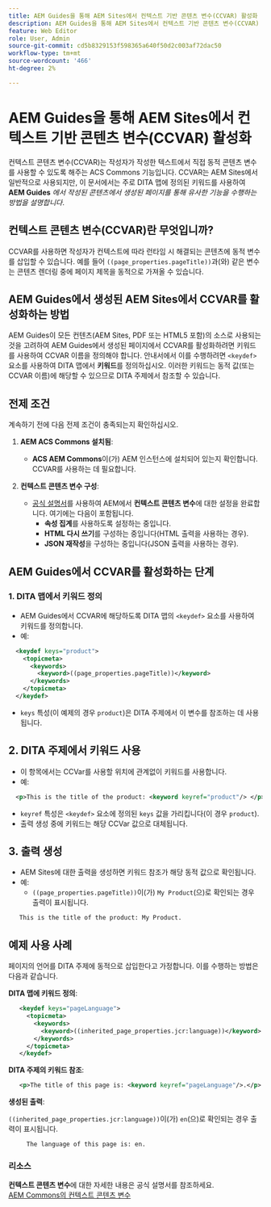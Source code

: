 ```yaml
---
title: AEM Guides을 통해 AEM Sites에서 컨텍스트 기반 콘텐츠 변수(CCVAR) 활성화
description: AEM Guides을 통해 AEM Sites에서 컨텍스트 기반 콘텐츠 변수(CCVAR) 작업
feature: Web Editor
role: User, Admin
source-git-commit: cd5b8329153f598365a640f50d2c003af72dac50
workflow-type: tm+mt
source-wordcount: '466'
ht-degree: 2%

---
```


# AEM Guides을 통해 AEM Sites에서 컨텍스트 기반 콘텐츠 변수(CCVAR) 활성화

컨텍스트 콘텐츠 변수(CCVAR)는 작성자가 작성한 텍스트에서 직접 동적 콘텐츠 변수를 사용할 수 있도록 해주는 ACS Commons 기능입니다. CCVAR는 AEM Sites에서 일반적으로 사용되지만, 이 문서에서는 주로 DITA 맵에 정의된 키워드를 사용하여 **AEM Guides** *에서 작성된 콘텐츠에서 생성된 페이지를 통해 유사한 기능을 수행하는 방법을 설명합니다*.


## 컨텍스트 콘텐츠 변수(CCVAR)란 무엇입니까?

CCVAR를 사용하면 작성자가 컨텍스트에 따라 런타임 시 해결되는 콘텐츠에 동적 변수를 삽입할 수 있습니다. 예를 들어 `((page_properties.pageTitle))`과(와) 같은 변수는 콘텐츠 렌더링 중에 페이지 제목을 동적으로 가져올 수 있습니다.


## AEM Guides에서 생성된 AEM Sites에서 CCVAR를 활성화하는 방법

AEM Guides이 모든 컨텐츠(AEM Sites, PDF 또는 HTML5 포함)의 소스로 사용되는 것을 고려하여 AEM Guides에서 생성된 페이지에서 CCVAR를 활성화하려면 키워드를 사용하여 CCVAR 이름을 정의해야 합니다. 안내서에서 이를 수행하려면 `<keydef>` 요소를 사용하여 DITA 맵에서 **키워드**&#x200B;를 정의하십시오. 이러한 키워드는 동적 값(또는 CCVAR 이름)에 해당할 수 있으므로 DITA 주제에서 참조할 수 있습니다.


## 전제 조건

계속하기 전에 다음 전제 조건이 충족되는지 확인하십시오.

1. **AEM ACS Commons 설치됨**:
   - **ACS AEM Commons**&#x200B;이(가) AEM 인스턴스에 설치되어 있는지 확인합니다. CCVAR를 사용하는 데 필요합니다.

2. **컨텍스트 콘텐츠 변수 구성**:
   - [공식 설명서](https://adobe-consulting-services.github.io/acs-aem-commons/features/contextual-content-variables/index.html)를 사용하여 AEM에서 **컨텍스트 콘텐츠 변수**&#x200B;에 대한 설정을 완료합니다. 여기에는 다음이 포함됩니다.
      - **속성 집계**&#x200B;를 사용하도록 설정하는 중입니다.
      - **HTML 다시 쓰기**&#x200B;를 구성하는 중입니다(HTML 출력을 사용하는 경우).
      - **JSON 재작성**&#x200B;을 구성하는 중입니다(JSON 출력을 사용하는 경우).



## AEM Guides에서 CCVAR를 활성화하는 단계

### 1. DITA 맵에서 키워드 정의

- AEM Guides에서 CCVAR에 해당하도록 DITA 맵의 `<keydef>` 요소를 사용하여 키워드를 정의합니다.
- 예:

```xml
  <keydef keys="product">
    <topicmeta>
      <keywords>
        <keyword>((page_properties.pageTitle))</keyword>
      </keywords>
    </topicmeta>
  </keydef>
```

- `keys` 특성(이 예제의 경우 `product`)은 DITA 주제에서 이 변수를 참조하는 데 사용됩니다.


## 2. DITA 주제에서 키워드 사용

- 이 항목에서는 CCVar를 사용할 위치에 관계없이 키워드를 사용합니다.
- 예:

```xml
  <p>This is the title of the product: <keyword keyref="product"/> </p>
```

- `keyref` 특성은 `<keydef>` 요소에 정의된 `keys` 값을 가리킵니다(이 경우 `product`).
- 출력 생성 중에 키워드는 해당 CCVar 값으로 대체됩니다.


## 3. 출력 생성

- AEM Sites에 대한 출력을 생성하면 키워드 참조가 해당 동적 값으로 확인됩니다.
- 예:
   - `((page_properties.pageTitle))`이(가) `My Product`(으)로 확인되는 경우 출력이 표시됩니다.

```xml
   This is the title of the product: My Product.
```


## 예제 사용 사례

페이지의 언어를 DITA 주제에 동적으로 삽입한다고 가정합니다. 이를 수행하는 방법은 다음과 같습니다.

**DITA 맵에 키워드 정의**:

```xml
   <keydef keys="pageLanguage">
     <topicmeta>
       <keywords>
         <keyword>((inherited_page_properties.jcr:language))</keyword>
       </keywords>
     </topicmeta>
   </keydef>
```

**DITA 주제의 키워드 참조**:

```xml
   <p>The title of this page is: <keyword keyref="pageLanguage"/>.</p>
```

**생성된 출력**:

`((inherited_page_properties.jcr:language))`이(가) `en`(으)로 확인되는 경우 출력이 표시됩니다.

```
     The language of this page is: en.
```


### 리소스

**컨텍스트 콘텐츠 변수**&#x200B;에 대한 자세한 내용은 공식 설명서를 참조하세요.\
[AEM Commons의 컨텍스트 콘텐츠 변수](https://adobe-consulting-services.github.io/acs-aem-commons/features/contextual-content-variables/index.html)